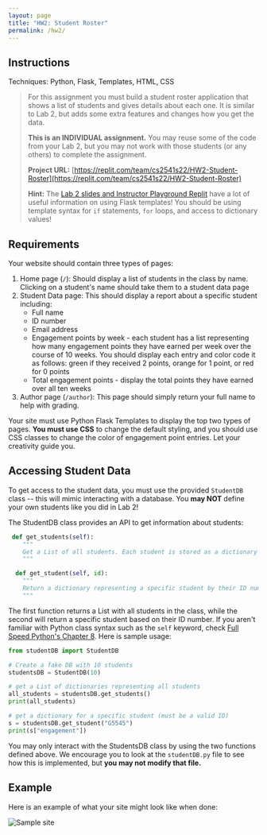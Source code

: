 ```yaml
---
layout: page
title: "HW2: Student Roster"
permalink: /hw2/
---
```


## Instructions

Techniques: Python, Flask, Templates, HTML, CSS

<blockquote>
For this assignment you must build a student roster application that shows a list of students and gives details about each one. It is similar to Lab 2, but adds some extra features and changes how you get the data.

**This is an INDIVIDUAL assignment.** You may reuse some of the code from your Lab 2, but you may not work with those students (or any others) to complete the assignment.

**Project URL:** [https://replit.com/team/cs2541s22/HW2-Student-Roster](https://replit.com/team/cs2541s22/HW2-Student-Roster)

**Hint:** The [Lab 2 slides and Instructor Playground Replit](/lab2) have a lot of useful information on using Flask templates! You should be using template syntax for `if` statements, `for` loops, and access to dictionary values!
</blockquote>

## Requirements
Your website should contain three types of pages:

 1. Home page (`/`): Should display a list of students in the class by name. Clicking on a student's name should take them to a student data page
 2. Student Data page: This should display a report about a specific student including:
    - Full name
    - ID number
    - Email address
    - Engagement points by week - each student has a list representing how many engagement points they have earned per week over the course of 10 weeks. You should display each entry and color code it as follows: green if they received 2 points, orange for 1 point, or red for 0 points
    - Total engagement points - display the total points they have earned over all ten weeks
3. Author page (`/author`): This page should simply return your full name to help with grading.

Your site must use Python Flask Templates to display the top two types of pages.  **You must use CSS** to change the default styling, and you should use CSS classes to change the color of engagement point entries. Let your creativity guide you.

## Accessing Student Data

To get access to the student data, you must use the provided `StudentDB` class -- this will mimic interacting with a database. You **may NOT** define your own students like you did in Lab 2!

The StudentDB class provides an API to get information about students:

```python
 def get_students(self):
    """
    Get a List of all students. Each student is stored as a dictionary with keys for id, name, email, and a List of engagement point values.
    """

  def get_student(self, id):
    """
    Return a dictionary representing a specific student by their ID number
    """
  ```

The first function returns a List with all students in the class, while the second will return a specific student based on their ID number. If you aren't familiar with Python class syntax such as the `self` keyword, check [Full Speed Python's Chapter 8](https://github.com/joaoventura/full-speed-python/releases/download/v0.4.3/full-speed-python.pdf). Here is sample usage:

```python
from studentDB import StudentDB

# Create a fake DB with 10 students
studentsDB = StudentDB(10)

# get a List of dictionaries representing all students
all_students = studentsDB.get_students()
print(all_students)

# get a dictionary for a specific student (must be a valid ID)
s = studentsDB.get_student("G5545")
print(s["engagement"])
```

You may only interact with the StudentsDB class by using the two functions defined above. We encourage you to look at the `studentDB.py` file to see how this is implemented, but **you may not modify that file.**

## Example
Here is an example of what your site might look like when done:

  ![Sample site](example_gif.gif)
